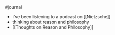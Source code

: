 #journal 

- I've been listening to a podcast on [[Nietzsche]] 
- thinking about reason and philosophy
- [[Thoughts on Reason and Philosophy]]